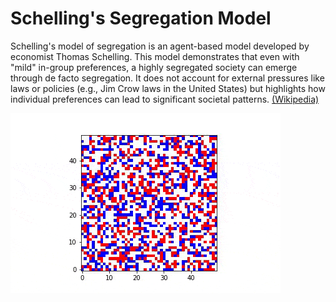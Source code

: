 # Schelling's Segregation Model

Schelling's model of segregation is an agent-based model developed by economist Thomas Schelling. This model demonstrates that even with "mild" in-group preferences, a highly segregated society can emerge through de facto segregation. It does not account for external pressures like laws or policies (e.g., Jim Crow laws in the United States) but highlights how individual preferences can lead to significant societal patterns. [(Wikipedia)](https://en.wikipedia.org/wiki/Schelling%27s_model_of_segregation)

![Schelling's Segregation Model](Schellings.gif)
